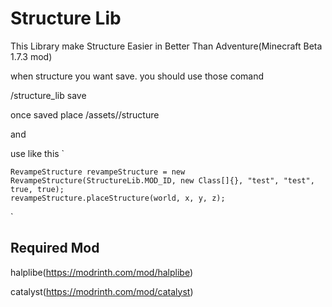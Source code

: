 # Structure Lib

This Library make Structure Easier in Better Than Adventure(Minecraft Beta 1.7.3 mod)

when structure you want save. you should use those comand

/structure_lib save <modid> <name> <x> <y> <z> <maxX> <maxY> <maxZ>

once saved place /assets/<modid>/structure

and

use like this
`

    RevampeStructure revampeStructure = new RevampeStructure(StructureLib.MOD_ID, new Class[]{}, "test", "test", true, true);
    revampeStructure.placeStructure(world, x, y, z);

`

## Required Mod

halplibe(https://modrinth.com/mod/halplibe)

catalyst(https://modrinth.com/mod/catalyst)
